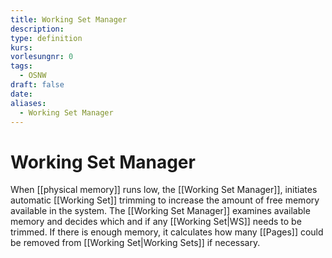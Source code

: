 ```yaml
---
title: Working Set Manager
description: 
type: definition
kurs: 
vorlesungnr: 0
tags:
  - OSNW
draft: false
date: 
aliases:
  - Working Set Manager
---
```


# Working Set Manager

When [[physical memory]] runs low, the [[Working Set Manager]], initiates automatic [[Working Set]] trimming to increase the amount of free memory available in the system. The [[Working Set Manager]] examines available memory and decides which and if any [[Working Set|WS]] needs to be trimmed. If there is enough memory, it calculates how many [[Pages]] could be removed from [[Working Set|Working Sets]] if necessary.